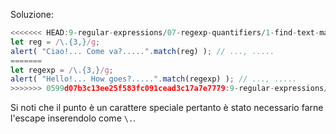 
Soluzione:

```js run
<<<<<<< HEAD:9-regular-expressions/07-regexp-quantifiers/1-find-text-manydots/solution.md
let reg = /\.{3,}/g;
alert( "Ciao!... Come va?.....".match(reg) ); // ..., .....
=======
let regexp = /\.{3,}/g;
alert( "Hello!... How goes?.....".match(regexp) ); // ..., .....
>>>>>>> 0599d07b3c13ee25f583fc091cead3c17a7e7779:9-regular-expressions/09-regexp-quantifiers/1-find-text-manydots/solution.md
```

Si noti che il punto è un carattere speciale pertanto è stato necessario farne l'escape inserendolo come `\.`.
